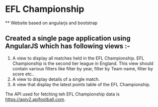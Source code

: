 

# EFL Championship
** Website based on angularjs and bootstrap
## Created a single page application using AngularJS which has following views :-
 1. A view to display all matches held in the EFL Championship. EFL Championship is the second tier league in England. This view should contain various filters like filter by year, filter by Team name, filter by score etc..
 2. A view to display details of a single match.
 3. A view that display the latest points table of the EFL Championship.
 
 The API used for fetching teh EFL Championship data is https://apiv2.apifootball.com.

